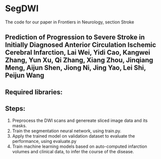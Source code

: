 # SegDWI
The code for our paper in Frontiers in Neurology, section Stroke

## Prediction of Progression to Severe Stroke in Initially Diagnosed Anterior Circulation Ischemic Cerebral Infarction, Lai Wei, Yidi Cao, Kangwei Zhang, Yun Xu, Qi Zhang, Xiang Zhou, Jinqiang Meng, Aijun Shen, Jiong Ni, Jing Yao, Lei Shi, Peijun Wang

## Required libraries:


## Steps:

1. Preprocess the DWI scans and genereate sliced image data and its masks.
2. Train the segmentation neural network, using train.py.
3. Apply the trained model on validation dataset to evaluate the performance, using evaluate.py
4. Train machine learning models based on auto-computed infarction volumes and clinical data, to infer the course of the disease.
